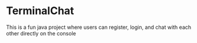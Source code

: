 # TerminalChat
This is a fun java project where users can register, login, and chat with each other directly on the console
